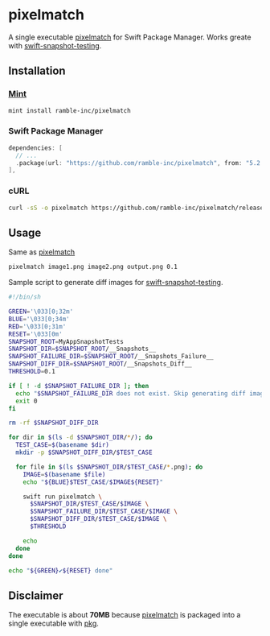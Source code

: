 # pixelmatch

A single executable [pixelmatch](https://github.com/mapbox/pixelmatch) for Swift Package Manager. Works greate with [swift-snapshot-testing](https://github.com/pointfreeco/).

## Installation

### [Mint](https://github.com/yonaskolb/mint)
```sh
mint install ramble-inc/pixelmatch
```

### Swift Package Manager
```swift
dependencies: [
  // ...
  .package(url: "https://github.com/ramble-inc/pixelmatch", from: "5.2.1"),
],
```

### cURL
```sh
curl -sS -o pixelmatch https://github.com/ramble-inc/pixelmatch/releases/download/5.2.1/pixelmatch
```

## Usage
Same as [pixelmatch](https://github.com/mapbox/pixelmatch#command-line)
```sh
pixelmatch image1.png image2.png output.png 0.1
```

Sample script to generate diff images for [swift-snapshot-testing](https://github.com/pointfreeco/).
```sh
#!/bin/sh

GREEN='\033[0;32m'
BLUE='\033[0;34m'
RED='\033[0;31m'
RESET='\033[0m'
SNAPSHOT_ROOT=MyAppSnapshotTests
SNAPSHOT_DIR=$SNAPSHOT_ROOT/__Snapshots__
SNAPSHOT_FAILURE_DIR=$SNAPSHOT_ROOT/__Snapshots_Failure__
SNAPSHOT_DIFF_DIR=$SNAPSHOT_ROOT/__Snapshots_Diff__
THRESHOLD=0.1

if [ ! -d $SNAPSHOT_FAILURE_DIR ]; then
  echo "$SNAPSHOT_FAILURE_DIR does not exist. Skip generating diff images."
  exit 0
fi

rm -rf $SNAPSHOT_DIFF_DIR

for dir in $(ls -d $SNAPSHOT_DIR/*/); do
  TEST_CASE=$(basename $dir)
  mkdir -p $SNAPSHOT_DIFF_DIR/$TEST_CASE

  for file in $(ls $SNAPSHOT_DIR/$TEST_CASE/*.png); do
    IMAGE=$(basename $file)
    echo "${BLUE}$TEST_CASE/$IMAGE${RESET}"

    swift run pixelmatch \
      $SNAPSHOT_DIR/$TEST_CASE/$IMAGE \
      $SNAPSHOT_FAILURE_DIR/$TEST_CASE/$IMAGE \
      $SNAPSHOT_DIFF_DIR/$TEST_CASE/$IMAGE \
      $THRESHOLD

    echo
  done
done

echo "${GREEN}✔${RESET} done"
```

## Disclaimer

The executable is about **70MB** because [pixelmatch](https://github.com/mapbox/pixelmatch) is packaged into a single executable with [pkg](https://github.com/vercel/pkg).
